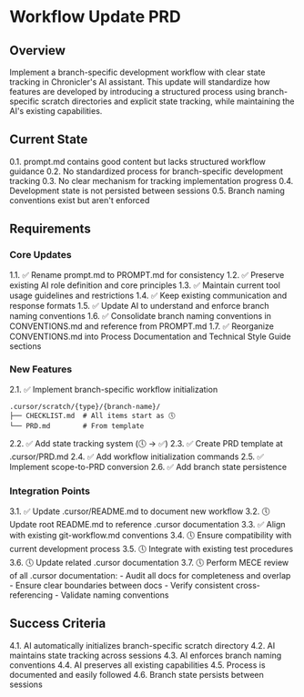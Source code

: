 # Workflow Update PRD

## Overview
Implement a branch-specific development workflow with clear state tracking in Chronicler's AI assistant. This update will standardize how features are developed by introducing a structured process using branch-specific scratch directories and explicit state tracking, while maintaining the AI's existing capabilities.

## Current State
0.1. prompt.md contains good content but lacks structured workflow guidance
0.2. No standardized process for branch-specific development tracking
0.3. No clear mechanism for tracking implementation progress
0.4. Development state is not persisted between sessions
0.5. Branch naming conventions exist but aren't enforced

## Requirements

### Core Updates
1.1. ✅ Rename prompt.md to PROMPT.md for consistency
1.2. ✅ Preserve existing AI role definition and core principles
1.3. ✅ Maintain current tool usage guidelines and restrictions
1.4. ✅ Keep existing communication and response formats
1.5. ✅ Update AI to understand and enforce branch naming conventions
1.6. ✅ Consolidate branch naming conventions in CONVENTIONS.md and reference from PROMPT.md
1.7. ✅ Reorganize CONVENTIONS.md into Process Documentation and Technical Style Guide sections

### New Features
2.1. ✅ Implement branch-specific workflow initialization
  ```
  .cursor/scratch/{type}/{branch-name}/
  ├── CHECKLIST.md  # All items start as 🕔
  └── PRD.md        # From template
  ```
2.2. ✅ Add state tracking system (🕔 -> ✅)
2.3. ✅ Create PRD template at .cursor/PRD.md
2.4. ✅ Add workflow initialization commands
2.5. ✅ Implement scope-to-PRD conversion
2.6. ✅ Add branch state persistence

### Integration Points
3.1. ✅ Update .cursor/README.md to document new workflow
3.2. 🕔 Update root README.md to reference .cursor documentation
3.3. ✅ Align with existing git-workflow.md conventions
3.4. 🕔 Ensure compatibility with current development process
3.5. 🕔 Integrate with existing test procedures
3.6. 🕔 Update related .cursor documentation
3.7. 🕔 Perform MECE review of all .cursor documentation:
     - Audit all docs for completeness and overlap
     - Ensure clear boundaries between docs
     - Verify consistent cross-referencing
     - Validate naming conventions

## Success Criteria
4.1. AI automatically initializes branch-specific scratch directory
4.2. AI maintains state tracking across sessions
4.3. AI enforces branch naming conventions
4.4. AI preserves all existing capabilities
4.5. Process is documented and easily followed
4.6. Branch state persists between sessions
